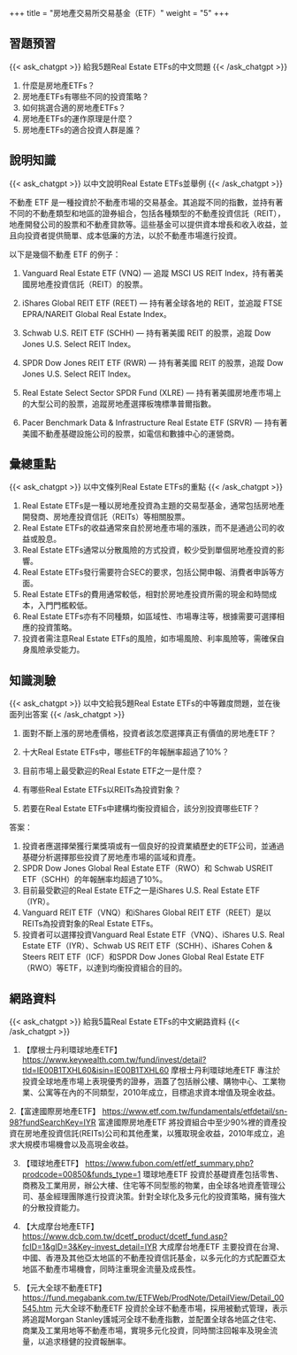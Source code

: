 +++
title = "房地產交易所交易基金（ETF）"
weight = "5"
+++
## 習題預習
{{< ask_chatgpt >}}
給我5題Real Estate ETFs的中文問題
{{< /ask_chatgpt >}}



1. 什麼是房地產ETFs？
2. 房地產ETFs有哪些不同的投資策略？
3. 如何挑選合適的房地產ETFs？
4. 房地產ETFs的運作原理是什麼？
5. 房地產ETFs的適合投資人群是誰？   

## 說明知識
{{< ask_chatgpt >}}
以中文說明Real Estate ETFs並舉例
{{< /ask_chatgpt >}}



不動產 ETF 是一種投資於不動產市場的交易基金。其追蹤不同的指數，並持有著不同的不動產類型和地區的證券組合，包括各種類型的不動產投資信託（REIT），地產開發公司的股票和不動產貸款等。這些基金可以提供資本增長和收入收益，並且向投資者提供簡單、成本低廉的方法，以於不動產市場進行投資。

以下是幾個不動產 ETF 的例子：

1. Vanguard Real Estate ETF (VNQ) — 追蹤 MSCI US REIT Index，持有著美國房地產投資信託（REIT）的股票。

2. iShares Global REIT ETF (REET) — 持有著全球各地的 REIT，並追蹤 FTSE EPRA/NAREIT Global Real Estate Index。

3. Schwab U.S. REIT ETF (SCHH) — 持有著美國 REIT 的股票，追蹤 Dow Jones U.S. Select REIT Index。

4. SPDR Dow Jones REIT ETF (RWR) — 持有著美國 REIT 的股票，追蹤 Dow Jones U.S. Select REIT Index。

5. Real Estate Select Sector SPDR Fund (XLRE) — 持有著美國房地產市場上的大型公司的股票，追蹤房地產選擇板塊標準普爾指數。

6. Pacer Benchmark Data & Infrastructure Real Estate ETF (SRVR) — 持有著美國不動產基礎設施公司的股票，如電信和數據中心的運營商。   

## 彙總重點
{{< ask_chatgpt >}}
以中文條列Real Estate ETFs的重點
{{< /ask_chatgpt >}}



1. Real Estate ETFs是一種以房地產投資為主題的交易型基金，通常包括房地產開發商、房地產投資信託（REITs）等相關股票。
2. Real Estate ETFs的收益通常來自於房地產市場的漲跌，而不是通過公司的收益或股息。
3. Real Estate ETFs通常以分散風險的方式投資，較少受到單個房地產投資的影響。
4. Real Estate ETFs發行需要符合SEC的要求，包括公開申報、消費者申訴等方面。
5. Real Estate ETFs的費用通常較低，相對於房地產投資所需的現金和時間成本，入門門檻較低。
6. Real Estate ETFs亦有不同種類，如區域性、市場專注等，根據需要可選擇相應的投資策略。
7. 投資者需注意Real Estate ETFs的風險，如市場風險、利率風險等，需確保自身風險承受能力。   

## 知識測驗
{{< ask_chatgpt >}}
以中文給我5題Real Estate ETFs的中等難度問題，並在後面列出答案
{{< /ask_chatgpt >}}



1. 面對不斷上漲的房地產價格，投資者該怎麼選擇真正有價值的房地產ETF？

2. 十大Real Estate ETFs中，哪些ETF的年報酬率超過了10%？

3. 目前市場上最受歡迎的Real Estate ETF之一是什麼？

4. 有哪些Real Estate ETFs以REITs為投資對象？

5. 若要在Real Estate ETFs中建構均衡投資組合，該分別投資哪些ETF？

答案：

1. 投資者應選擇榮獲行業獎項或有一個良好的投資業績歷史的ETF公司，並通過基礎分析選擇那些投資了房地產市場的區域和資產。
2. SPDR Dow Jones Global Real Estate ETF（RWO）和 Schwab USREIT ETF（SCHH）的年報酬率均超過了10%。
3. 目前最受歡迎的Real Estate ETF之一是iShares U.S. Real Estate ETF（IYR）。
4. Vanguard REIT ETF（VNQ）和iShares Global REIT ETF（REET）是以REITs為投資對象的Real Estate ETFs。
5. 投資者可以選擇投資Vanguard Real Estate ETF（VNQ）、iShares U.S. Real Estate ETF（IYR）、Schwab US REIT ETF（SCHH）、iShares Cohen & Steers REIT ETF（ICF）和SPDR Dow Jones Global Real Estate ETF（RWO）等ETF，以達到均衡投資組合的目的。   

## 網路資料
{{< ask_chatgpt >}}
給我5篇Real Estate ETFs的中文網路資料
{{< /ask_chatgpt >}}



1. 【摩根士丹利環球地產ETF】
https://www.keywealth.com.tw/fund/invest/detail?tId=IE00B1TXHL60&isin=IE00B1TXHL60
摩根士丹利環球地產ETF 專注於投資全球地產市場上表現優秀的證券，涵蓋了包括辦公樓、購物中心、工業物業、公寓等在內的不同類型，2010年成立，目標追求資本增值及現金收益。

2.【富達國際房地產ETF】
https://www.etf.com.tw/fundamentals/etfdetail/sn-98?fundSearchKey=IYR
富達國際房地產ETF  將投資組合中至少90%裡的資產投資在房地產投資信託(REITs)公司和其他產業，以獲取現金收益，2010年成立，追求大規模市場機會以及高現金收益。

3. 【環球地產ETF】
https://www.fubon.com/etf/etf_summary.php?prodcode=00850&funds_type=1
環球地產ETF 投資於基礎資產包括零售、商務及工業用房，辦公大樓、住宅等不同型態的物業，由全球各地資產管理公司、基金經理團隊進行投資決策。針對全球化及多元化的投資策略，擁有強大的分散投資能力。

4. 【大成摩台地產ETF】
https://www.dcb.com.tw/dcetf_product/dcetf_fund.asp?fcID=1&gID=3&Key-invest_detail=IYR
大成摩台地產ETF 主要投資在台灣、中國、香港及其他亞太地區的不動產投資信託基金，以多元化的方式配置亞太地區不動產市場機會，同時注重現金流量及成長性。

5. 【元大全球不動產ETF】
https://fund.megabank.com.tw/ETFWeb/ProdNote/DetailView/Detail_00545.htm
元大全球不動產ETF 投資於全球不動產市場，採用被動式管理，表示將追蹤Morgan Stanley護城河全球不動產指數，並配置全球各地區之住宅、商業及工業用地等不動產市場，實現多元化投資，同時關注回報率及現金流量，以追求穩健的投資報酬率。   


